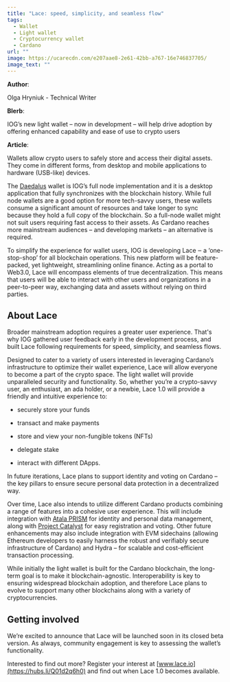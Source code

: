 ```yaml
---
title: "Lace: speed, simplicity, and seamless flow"
tags:
  - Wallet
  - Light wallet
  - Cryptocurrency wallet
  - Cardano
url: ""
image: https://ucarecdn.com/e207aae8-2e61-42bb-a767-16e746837705/
image_text: ""
---
```


**Author**:

Olga Hryniuk - Technical Writer

**Blerb**:

IOG’s new light wallet – now in development – will help drive adoption by offering enhanced capability and ease of use to crypto users

**Article**:

Wallets allow crypto users to safely store and access their digital assets. They come in different forms, from desktop and mobile applications to hardware (USB-like) devices.

The [Daedalus](https://daedaluswallet.io/) wallet is IOG’s full node implementation and it is a desktop application that fully synchronizes with the blockchain history. While full node wallets are a good option for more tech-savvy users, these wallets consume a significant amount of resources and take longer to sync because they hold a full copy of the blockchain. So a full-node wallet might not suit users requiring fast access to their assets. As Cardano reaches more mainstream audiences – and developing markets – an alternative is required.

To simplify the experience for wallet users, IOG is developing Lace ‒ a ‘one-stop-shop’ for all blockchain operations. This new platform will be feature-packed, yet lightweight, streamlining online finance. Acting as a portal to Web3.0, Lace will encompass elements of true decentralization. This means that users will be able to interact with other users and organizations in a peer-to-peer way, exchanging data and assets without relying on third parties.

## About Lace

Broader mainstream adoption requires a greater user experience. That's why IOG gathered user feedback early in the development process, and built Lace following requirements for speed, simplicity, and seamless flows.

Designed to cater to a variety of users interested in leveraging Cardano’s infrastructure to optimize their wallet experience, Lace will allow everyone to become a part of the crypto space. The light wallet will provide unparalleled security and functionality. So, whether you’re a crypto-savvy user, an enthusiast, an ada holder, or a newbie, Lace 1.0 will provide a friendly and intuitive experience to:

*   securely store your funds
    
*   transact and make payments
    
*   store and view your non-fungible tokens (NFTs)
    
*   delegate stake
    
*   interact with different DApps.
    

In future iterations, Lace plans to support identity and voting on Cardano – the key pillars to ensure secure personal data protection in a decentralized way.

Over time, Lace also intends to utilize different Cardano products combining a range of features into a cohesive user experience. This will include integration with [Atala PRISM](https://atalaprism.io/app) for identity and personal data management, along with [Project Catalyst](https://projectcatalyst.org/) for easy registration and voting. Other future enhancements may also include integration with EVM sidechains (allowing Ethereum developers to easily harness the robust and verifiably secure infrastructure of Cardano) and Hydra – for scalable and cost-efficient transaction processing.

While initially the light wallet is built for the Cardano blockchain, the long-term goal is to make it blockchain-agnostic. Interoperability is key to ensuring widespread blockchain adoption, and therefore Lace plans to evolve to support many other blockchains along with a variety of cryptocurrencies.

## Getting involved

We’re excited to announce that Lace will be launched soon in its closed beta version. As always, community engagement is key to assessing the wallet’s functionality.

Interested to find out more? Register your interest at [](www.lace.io)[www.lace.io](https://hubs.li/Q01d2q6h0) and find out when Lace 1.0 becomes available.

